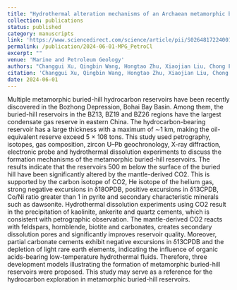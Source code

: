 ```yaml
---
title: "Hydrothermal alteration mechanisms of an Archaean metamorphic buried hill and the models for reservoir zonation, Bozhong depression, Bohai Bay Basin, China"
collection: publications
status: published
category: manuscripts
link: 'https://www.sciencedirect.com/science/article/pii/S0264817224001557?via%3Dihub'
permalink: /publication/2024-06-01-MPG_PetroCl
excerpt: ""
venue: 'Marine and Petroleum Geology'
authors: "Changgui Xu, Qingbin Wang, Hongtao Zhu, Xiaojian Liu, Chong Feng, <strong>Bin Hu</strong>, Huan Li, Yiwei Hao, Xiaoyan Jin, Ye Jia"
citation: 'Changgui Xu, Qingbin Wang, Hongtao Zhu, Xiaojian Liu, Chong Feng, Bin Hu, Huan Li, Yiwei Hao, Xiaoyan Jin, Ye Jia, Hydrothermal alteration mechanisms of an Archaean metamorphic buried hill and the models for reservoir zonation, Bozhong depression, Bohai Bay Basin, China. Marine and Petroleum Geology 2024; 164. doi: https://doi.org/10.1016/j.marpetgeo.2024.106843'
date: 2024-06-01
---
```


Multiple metamorphic buried-hill hydrocarbon reservoirs have been recently discovered in the Bozhong Depression, Bohai Bay Basin. Among them, the buried-hill reservoirs in the BZ13, BZ19 and BZ26 regions have the largest condensate gas reserve in eastern China. The hydrocarbon-bearing reservoir has a large thickness with a maximum of ∼1 km, making the oil-equivalent reserve exceed 5 × 108 tons. This study used petrography, isotopes, gas composition, zircon U–Pb geochronology, X-ray diffraction, electronic probe and hydrothermal dissolution experiments to discuss the formation mechanisms of the metamorphic buried-hill reservoirs. The results indicate that the reservoirs 500 m below the surface of the buried hill have been significantly altered by the mantle-derived CO2. This is supported by the carbon isotope of CO2, He isotope of the helium gas, strong negative excursions in δ18OPDB, positive excursions in δ13CPDB, Co/Ni ratio greater than 1 in pyrite and secondary characteristic minerals such as dawsonite. Hydrothermal dissolution experiments using CO2 result in the precipitation of kaolinite, ankerite and quartz cements, which is consistent with petrographic observation. The mantle-derived CO2 reacts with feldspars, hornblende, biotite and carbonates, creates secondary dissolution pores and significantly improves reservoir quality. Moreover, partial carbonate cements exhibit negative excursions in δ13CPDB and the depletion of light rare earth elements, indicating the influence of organic acids-bearing low-temperature hydrothermal fluids. Therefore, three development models illustrating the formation of metamorphic buried-hill reservoirs were proposed. This study may serve as a reference for the hydrocarbon exploration in metamorphic buried-hill reservoirs.
